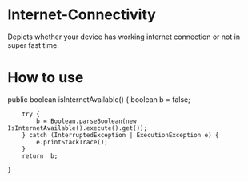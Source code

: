 # Internet-Connectivity
Depicts whether your device has working internet connection or not in super fast time.

# How to use

 public boolean isInternetAvailable() {
        boolean b = false;

        try {
            b = Boolean.parseBoolean(new IsInternetAvailable().execute().get());
        } catch (InterruptedException | ExecutionException e) {
            e.printStackTrace();
        }
        return  b;

	} 
